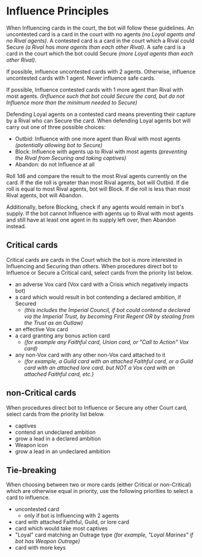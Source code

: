 # Influence Principles

When Influencing cards in the court, the bot will follow these guidelines. An uncontested card is a card in the court with no agents *(no Loyal agents and no Rival agents)*. A contested card is a card in the court which a Rival could Secure *(a Rival has more agents than each other Rival)*. A safe card is a card in the court which the bot could Secure *(more Loyal agents than each other Rival)*.

If possible, influence uncontested cards with 2 agents.
Otherwise, influence uncontested cards with 1 agent.
Never influence safe cards.

<!--
*(if the bot has 2 actions and 2 available agents, and procedures direct the bot to Influence an uncontested card, bot will spend 2 actions to place 2 agents)*
-->

If possible, Influence contested cards with 1 more agent than Rival with most agents.
*(Influence such that bot could Secure the card, but do not Influence more than the minimum needed to Secure)*

Defending Loyal agents on a contested card means preventing their capture by a Rival who can Secure the card. When defending Loyal agents bot will carry out one of three possible choices:

- Outbid: Influence with one more agent than Rival with most agents *(potentially allowing bot to Secure)*
- Block: Influence with agents up to Rival with most agents *(preventing the Rival from Securing and taking captives)*
- Abandon: do not Influence at all

Roll 1d6 and compare the result to the most Rival agents currently on the card.
If the die roll is greater than most Rival agents, bot will Outbid.
If die roll is equal to most Rival agents, bot will Block.
If die roll is less than most Rival agents, bot will Abandon.

Additionally, before Blocking, check if any agents would remain in bot's supply. If the bot cannot Influence with agents up to Rival with most agents and still have at least one agent in its supply left over, then Abandon instead.

## Critical cards

Critical cards are cards in the Court which the bot is more interested in Influencing and Securing than others. When procedures direct bot to Influence or Secure a Critical card, select cards from the priority list below.

- an adverse Vox card (Vox card with a Crisis which negatively impacts bot)
- a card which would result in bot contending a declared ambition, if Secured
	- *(this includes the Imperial Council, if bot could contend a declared via the Imperial Trust, by becoming First Regent OR by stealing from the Trust as an Outlaw)*
- an effective Vox card
- a card granting any bonus action card
	- *(for example any Faithful card, Union card, or "Call to Action" Vox card)*
- any non-Vox card with any other non-Vox card attached to it
	- *(for example, a Guild card with an attached Faithful card, or a Guild card with an attached lore card. but NOT a Vox card with an attached Faithful card, etc.)*

## non-Critical cards

When procedures direct bot to Influence or Secure any other Court card, select cards from the priority list below.

- captives
- contend an undeclared ambition
- grow a lead in a declared ambition
- Weapon icon
- grow a lead in an undeclared ambition

## Tie-breaking

When choosing between two or more cards (either Critical or non-Critical) which are otherwise equal in priority, use the following priorities to select a card to influence.

- uncontested card
	- only if bot is Influencing with 2 agents
- card with attached Faithful, Guild, or lore card
- card which would take most captives
- "Loyal" card matching an Outrage type *(for example, "Loyal Marines" if bot has Weapon Outrage)*
- card with more keys

<div class="pagebreak"> </div>
